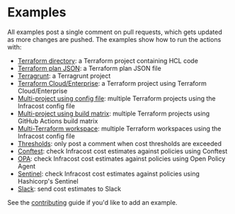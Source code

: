 # Examples

All examples post a single comment on pull requests, which gets updated as more changes are pushed. The examples show how to run the actions with:

- [Terraform directory](terraform-directory): a Terraform project containing HCL code
- [Terraform plan JSON](terraform-plan-json): a Terraform plan JSON file
- [Terragrunt](terragrunt): a Terragrunt project
- [Terraform Cloud/Enterprise](terraform-cloud-enterprise): a Terraform project using Terraform Cloud/Enterprise
- [Multi-project using config file](multi-project/README.md#using-an-infracost-config-file): multiple Terraform projects using the Infracost config file
- [Multi-project using build matrix](multi-project/README.md#using-github-actions-build-matrix): multiple Terraform projects using GitHub Actions build matrix
- [Multi-Terraform workspace](multi-terraform-workspace): multiple Terraform workspaces using the Infracost config file
- [Thresholds](thresholds): only post a comment when cost thresholds are exceeded
- [Conftest](conftest): check Infracost cost estimates against policies using Conftest
- [OPA](opa): check Infracost cost estimates against policies using Open Policy Agent
- [Sentinel](sentinel): check Infracost cost estimates against policies using Hashicorp's Sentinel 
- [Slack](slack): send cost estimates to Slack

See the [contributing](../CONTRIBUTING.md) guide if you'd like to add an example.
